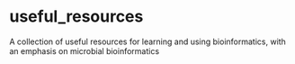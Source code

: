 # useful_resources
A collection of useful resources for learning and using bioinformatics, with an emphasis on microbial bioinformatics
